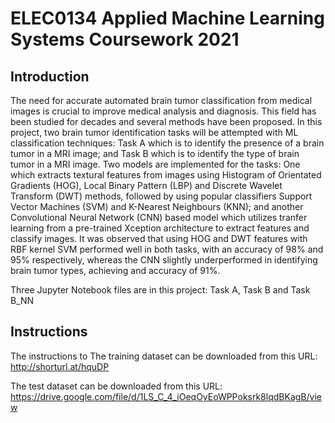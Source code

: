# ELEC0134 Applied Machine Learning Systems Coursework 2021

## Introduction
The need for accurate automated brain tumor classification from medical images is crucial to improve medical analysis and diagnosis. This field has been studied for decades and several methods have been proposed. In this project, two brain tumor identification tasks will be attempted with ML classification techniques: Task A which is to identify the presence of a brain tumor in a MRI image; and Task B which is to identify the type of brain tumor in a MRI image. Two models are implemented for the tasks: One which extracts textural features from images using Histogram of Orientated Gradients (HOG), Local Binary Pattern (LBP) and Discrete Wavelet Transform (DWT)  methods, followed by using popular classifiers Support Vector Machines (SVM) and K-Nearest Neighbours (KNN); and another Convolutional Neural Network (CNN) based model which utilizes tranfer learning from a pre-trained Xception architecture to extract features and classify images. It was observed that using HOG and DWT features with RBF kernel SVM performed well in both tasks, with an accuracy of 98% and 95% respectively, whereas the CNN slightly underperformed in identifying brain tumor types, achieving and accuracy of 91%.

Three Jupyter Notebook files are in this project: Task A, Task B and Task B_NN

## Instructions
The instructions to 
The training dataset can be downloaded from this URL: http://shorturl.at/hquDP

The test dataset can be downloaded from this URL: https://drive.google.com/file/d/1LS_C_4_iOeqOyEoWPPoksrk8lqdBKagB/view
